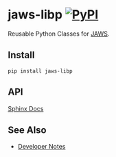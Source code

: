 # jaws-libp [![PyPI](https://img.shields.io/pypi/v/jaws-libp)](https://pypi.org/project/jaws-libp/)
Reusable Python Classes for [JAWS](https://github.com/JeffersonLab/jaws).

## Install
```
pip install jaws-libp
```

## API
[Sphinx Docs](https://jeffersonlab.github.io/jaws-libp/)


## See Also
 - [Developer Notes](https://github.com/JeffersonLab/jaws-libp/wiki/Developer-Notes)
